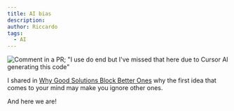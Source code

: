 ```yaml
---
title: AI bias
description:
author: Riccardo
tags:
  - AI
---
```


![Comment in a PR; "I use do end but I've missed that here due to Cursor Al generating this code"](https://github.com/user-attachments/assets/3a967289-1448-4880-b8a0-8661ed0f3c07)

I shared in [Why Good Solutions Block Better Ones](/posts/2020-06-26-why-good-solutions-block-better-ones/) why the first idea that comes to your mind may make you ignore other ones.

And here we are!
